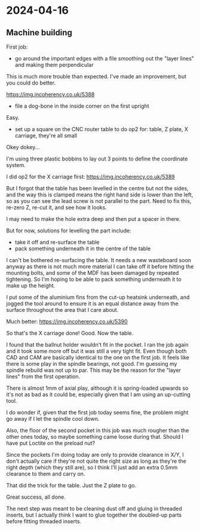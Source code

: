 # 2024-04-16

## Machine building

First job:

 * go around the important edges with a file smoothing out the "layer lines" and making them perpendicular

This is much more trouble than expected. I've made an improvement, but you could do better.

https://img.incoherency.co.uk/5388

 * file a dog-bone in the inside corner on the first upright

Easy.

 * set up a square on the CNC router table to do op2 for: table, Z plate, X carriage, they're all small

Okey dokey...

I'm using three plastic bobbins to lay out 3 points to define the coordinate system.

I did op2 for the X carriage first: https://img.incoherency.co.uk/5389

But I forgot that the table has been levelled in the centre but not the sides, and the
way this is clamped means the right hand side is lower than the left, so as you can see
the lead screw is not parallel to the part. Need to fix this, re-zero Z, re-cut it,
and see how it looks.

I may need to make the hole extra deep and then put a spacer in there.

But for now, solutions for levelling the part include:

 * take it off and re-surface the table
 * pack something underneath it in the centre of the table

I can't be bothered re-surfacing the table. It needs a new wasteboard soon anyway as there is not much more material
I can take off it before hitting the mounting bolts, and some of the MDF has been damaged by repeated tightening.
So I'm hoping to be able to pack something underneath it to make up the height.

I put some of the aluminium fins from the cut-up heatsink underneath, and jogged the tool around to ensure it is
an equal distance away from the surface throughout the area that I care about.

Much better: https://img.incoherency.co.uk/5390

So that's the X carriage done! Good. Now the table.

I found that the ballnut holder wouldn't fit in the pocket. I ran the job again and it took some more off but it
was still a very tight fit. Even though both CAD and CAM are basically identical to the one on the first job.
It feels like there is some play in the spindle bearings, not good. I'm guessing my spindle rebuild was not up
to par. This may be the reason for the "layer lines" from the first operation.

There is almost 1mm of axial play, although it is spring-loaded upwards so it's not as bad as it could be,
especially given that I am using an up-cutting tool.

I do wonder if, given that the first job today seems fine, the problem might go away if I let the spindle cool down.

Also, the floor of the second pocket in this job was much rougher than the other ones today, so maybe something came
loose during that. Should I have put Loctite on the preload nut?

Since the pockets I'm doing today are only to provide clearance in X/Y, I don't actually care if they're not quite the right
size as long as they're the right depth (which they still are), so I think I'll just add an extra 0.5mm clearance to them and
carry on.

That did the trick for the table. Just the Z plate to go.

Great success, all done.

The next step was meant to be cleaning dust off and gluing in threaded inserts, but I actually
think I want to glue together the doubled-up parts before fitting threaded inserts.
